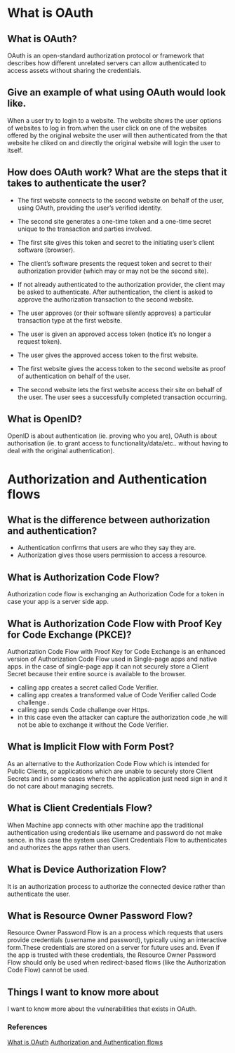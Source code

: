 # What is OAuth

## What is OAuth?
OAuth is an open-standard authorization protocol or framework that describes how different unrelated servers can allow authenticated to access assets without sharing the credentials.
## Give an example of what using OAuth would look like.
When a user try to login to a website. The website shows the user options of websites to log in from.when the user click on one of the websites offered by the original website the user will then authenticated from the that website he cliked on and directly the original website will login the user to itself.  
## How does OAuth work? What are the steps that it takes to authenticate the user?
* The first website connects to the second website on behalf of the user, using OAuth, providing the user’s verified identity.

* The second site generates a one-time token and a one-time secret unique to the transaction and parties involved.
  
* The first site gives this token and secret to the initiating user’s client software (browser).
  
* The client’s software presents the request token and secret to their authorization provider (which may or may not be the second site).
* If not already authenticated to the authorization provider, the client may be asked to authenticate. After authentication, the client is asked to approve the authorization transaction to the second website.
* The user approves (or their software silently approves) a particular transaction type at the first website.
* The user is given an approved access token (notice it’s no longer a request token).
* The user gives the approved access token to the first website.
* The first website gives the access token to the second website as proof of authentication on behalf of the user.
* The second website lets the first website access their site on behalf of the user.
The user sees a successfully completed transaction occurring.
## What is OpenID?
OpenID is about authentication (ie. proving who you are), OAuth is about authorisation (ie. to grant access to functionality/data/etc.. without having to deal with the original authentication).


# Authorization and Authentication flows

## What is the difference between authorization and authentication?

* Authentication confirms that users are who they say they are.
* Authorization gives those users permission to access a resource.
## What is Authorization Code Flow?
Authorization code flow is exchanging an Authorization Code for a token in case your app is a server side app.
## What is Authorization Code Flow with Proof Key for Code Exchange (PKCE)?
Authorization Code Flow with Proof Key for Code Exchange is an enhanced version of Authorization Code Flow used in Single-page apps and native apps. in the case of single-page app it can not securely store a Client Secret because their entire source is available to the browser.

* calling app creates a secret called Code Verifier.
* calling app creates a transformed value of Code Verifier called Code challenge .
* calling app sends Code challenge over Https.
* in this case even the attacker can capture the authorization code ,he will not be able to exchange it without the Code Verifier.

## What is Implicit Flow with Form Post?
As an alternative to the Authorization Code Flow which is intended for Public Clients, or applications which are unable to securely store Client Secrets and in some cases where the the application just need sign in and it do not care about managing secrets.

## What is Client Credentials Flow?

When Machine app connects with other machine app the traditional authentication using credentials like username and password do not make sence. in this case the system uses Client Credentials Flow to authenticates and authorizes the apps rather than users.
## What is Device Authorization Flow? 
It is an authorization process to authorize the connected device rather than authenticate the user.

## What is Resource Owner Password Flow?
Resource Owner Password Flow is an a process which requests that users provide credentials (username and password), typically using an interactive form.These credentials are stored on a server for future uses and.
Even if the app is trusted with these credentials, the Resource Owner Password Flow should only be used when redirect-based flows (like the Authorization Code Flow) cannot be used.

## Things I want to know more about

I want to know more about the vulnerabilities that exists in OAuth.

### References

[What is OAuth](https://www.csoonline.com/article/3216404/what-is-oauth-how-the-open-authorization-framework-works.html)
[Authorization and Authentication flows](https://auth0.com/docs/flows)